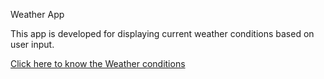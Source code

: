 ﻿<h>Weather App<h>
<p>This app is developed for displaying current weather conditions based on user input.</p>
<a href="http://127.0.0.1:3000/Web_Dev/Weather_App/index.html">Click here to know the Weather conditions</a>

